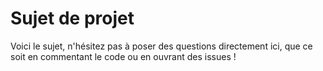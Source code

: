 # Sujet de projet
Voici le sujet, n'hésitez pas à poser des questions directement ici, que ce soit en commentant le code ou en ouvrant des issues !

